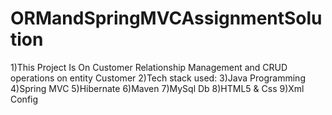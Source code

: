 # ORMandSpringMVCAssignmentSolution
1)This Project Is On Customer Relationship Management and CRUD operations on entity Customer 2)Tech stack used: 3)Java Programming 4)Spring MVC 5)Hibernate 6)Maven 7)MySql Db 8)HTML5 &amp; Css 9)Xml Config
